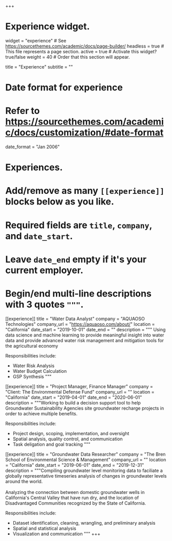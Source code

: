 +++
# Experience widget.
widget = "experience"  # See https://sourcethemes.com/academic/docs/page-builder/
headless = true  # This file represents a page section.
active = true  # Activate this widget? true/false
weight = 40  # Order that this section will appear.

title = "Experience"
subtitle = ""

# Date format for experience
#   Refer to https://sourcethemes.com/academic/docs/customization/#date-format
date_format = "Jan 2006"

# Experiences.
#   Add/remove as many `[[experience]]` blocks below as you like.
#   Required fields are `title`, `company`, and `date_start`.
#   Leave `date_end` empty if it's your current employer.
#   Begin/end multi-line descriptions with 3 quotes `"""`.
[[experience]]
  title = "Water Data Analyst"
  company = "AQUAOSO Technologies"
  company_url = "https://aquaoso.com/about/"
  location = "California"
  date_start = "2019-10-01"
  date_end = ""
  description = """ Using data science and machine learning to provide meaningful insight into water data and provide advanced water risk management and mitigation tools for the agricultural economy
  
  Responsibilities include:
  
  * Water Risk Analysis
  * Water Budget Calculation
  * GSP Synthesis
  """

[[experience]]
  title = "Project Manager, Finance Manager"
  company = "Client: The Environmental Defense Fund"
  company_url = ""
  location = "California"
  date_start = "2019-04-01"
  date_end = "2020-06-01"
  description = """Working to build a decision support tool to help Groundwater Sustainability Agencies site groundwater recharge projects in order to achieve multiple benefits.
  
  Responsibilities include:
  
  * Project design, scoping, implementation, and oversight
  * Spatial analysis, quality control, and communication
  * Task deligation and goal tracking
  """
  
  [[experience]]
  title = "Groundwater Data Researcher"
  company = "The Bren School of Environmental Science & Management"
  company_url = ""
  location = "California"
  date_start = "2019-06-01"
  date_end = "2019-12-31"
  description = """Compiling groundwater level monitoring data to faciliate a globally representative timeseries analysis of changes in groundwater levels around the world. 
  <br>
  <br>
  Analyzing the connection between domestic groundwater wells in California's Central Valley that have run dry, and the location of Disadvantaged Communities recognized by the State of California.
 
  Responsibilities include:
  
  * Dataset identification, cleaning, wrangling, and preliminary analysis
  * Spatial and statistical analysis
  * Visualization and communication
  """
+++
